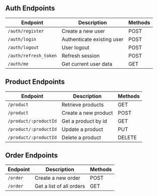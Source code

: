 ## Auth Endpoints

| Endpoint              | Description                | Methods |
|-----------------------|----------------------------|---------|
| `/auth/register`      | Create a new user          | POST    |
| `/auth/login`         | Authenticate existing user | POST    |
| `/auth/logout`        | User logout                | POST    |
| `/auth/refresh_token` | Refresh session            | POST    |
| `/auth/me`            | Get current user data      | GET     |

## Product Endpoints

| Endpoint              | Description          | Methods |
|-----------------------|----------------------|---------|
| `/product`            | Retrieve products    | GET     |
| `/product`            | Create a new product | POST    |
| `/product/:productId` | Get a product by id  | GET     |
| `/product/:productId` | Update a product     | PUT     |
| `/product/:productId` | Delete a product     | DELETE  |


## Order Endpoints

| Endpoint | Description              | Methods |
|----------|--------------------------|---------|
| `/order` | Create a new order       | POST    |
| `/order` | Get a list of all orders | GET     |
